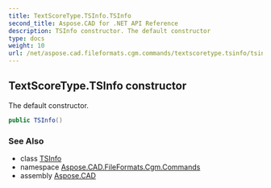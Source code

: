 ```yaml
---
title: TextScoreType.TSInfo.TSInfo
second_title: Aspose.CAD for .NET API Reference
description: TSInfo constructor. The default constructor
type: docs
weight: 10
url: /net/aspose.cad.fileformats.cgm.commands/textscoretype.tsinfo/tsinfo/
---
```

## TextScoreType.TSInfo constructor

The default constructor.

```csharp
public TSInfo()
```

### See Also

* class [TSInfo](../)
* namespace [Aspose.CAD.FileFormats.Cgm.Commands](../../textscoretype.tsinfo/)
* assembly [Aspose.CAD](../../../)


